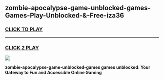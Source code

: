 
## zombie-apocalypse-game-unblocked-games-Games-Play-Unblocked-&-Free-iza36
<h3>
<a href="https://premium76.site?title=zombie-apocalypse-game-unblocked-games&ref=24A">CLICK TO PLAY</a></h3>
<hr>

<h3>
<a href="https://premium76.site?title=zombie-apocalypse-game-unblocked-games&ref=24A">CLICK 2 PLAY</a>
  
</h3>

<a href="https://premium76.site?title=zombie-apocalypse-game-unblocked-games&ref=24A"><img src="https://clearcache.store/games.png"></a>


**zombie-apocalypse-game-unblocked-games games unblocked: Your Gateway to Fun and Accessible Online Gaming**

